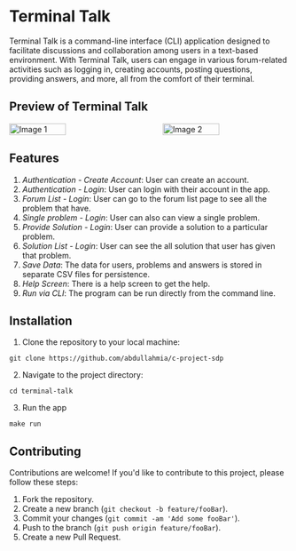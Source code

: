 # Terminal Talk

Terminal Talk is a command-line interface (CLI) application designed to facilitate discussions and collaboration among users in a text-based environment. With Terminal Talk, users can engage in various forum-related activities such as logging in, creating accounts, posting questions, providing answers, and more, all from the comfort of their terminal.

## Preview of Terminal Talk
<div style="display: flex; justify-content: space-between;">
    <img src="https://github-production-user-asset-6210df.s3.amazonaws.com/57964315/327927864-dcd0eb54-03f5-4c6e-93de-c6e8b89e894a.png?X-Amz-Algorithm=AWS4-HMAC-SHA256&X-Amz-Credential=AKIAVCODYLSA53PQK4ZA%2F20240504%2Fus-east-1%2Fs3%2Faws4_request&X-Amz-Date=20240504T062508Z&X-Amz-Expires=300&X-Amz-Signature=5b92a517ca6ceff4378668ef2b925a2303849594313a9c49cb001e766aa8c8fd&X-Amz-SignedHeaders=host&actor_id=57964315&key_id=0&repo_id=778438980" alt="Image 1" width="45%">
    <img src="https://github-production-user-asset-6210df.s3.amazonaws.com/57964315/327927846-85fbb8a5-fdbe-41d6-9b79-6fe6734239cc.png?X-Amz-Algorithm=AWS4-HMAC-SHA256&X-Amz-Credential=AKIAVCODYLSA53PQK4ZA%2F20240504%2Fus-east-1%2Fs3%2Faws4_request&X-Amz-Date=20240504T062450Z&X-Amz-Expires=300&X-Amz-Signature=b28044532d1e8b316e32dc708dfa201f1c83752413207e3d3327fa59858d7a76&X-Amz-SignedHeaders=host&actor_id=57964315&key_id=0&repo_id=778438980" alt="Image 2" width="45%">
</div>

## Features

1. *Authentication - Create Account*: User can create an account.
2. *Authentication - Login*: User can login with their account in the app.
3. *Forum List - Login*: User can go to the forum list page to see all the problem that have.
4. *Single problem - Login*: User can also can view a single problem.
5. *Provide Solution - Login*: User can provide a solution to a particular problem.
7. *Solution List - Login*: User can see the all solution that user has given that problem.
8. *Save Data*: The data for users, problems and answers is stored in separate CSV files for persistence.
9. *Help Screen*: There is a help screen to get the help.
10. *Run via CLI*: The program can be run directly from the command line.


## Installation

1. Clone the repository to your local machine:

```
git clone https://github.com/abdullahmia/c-project-sdp
```


2. Navigate to the project directory:
```
cd terminal-talk
```

3. Run the app
```
make run
```

## Contributing

Contributions are welcome! If you'd like to contribute to this project, please follow these steps:

1. Fork the repository.
2. Create a new branch (`git checkout -b feature/fooBar`).
3. Commit your changes (`git commit -am 'Add some fooBar'`).
4. Push to the branch (`git push origin feature/fooBar`).
5. Create a new Pull Request.
